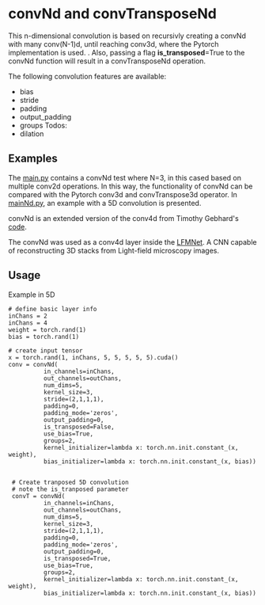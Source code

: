 # convNd and convTransposeNd
This n-dimensional convolution is based on recursivly creating a convNd with many conv(N-1)d, until reaching conv3d, where the Pytorch implementation is used. . Also, passing a flag **is_transposed**=True to the convNd function will result in a convTransposeNd operation.

The following convolution features are available:
* bias
* stride
* padding
* output_padding
* groups
Todos:
* dilation

## Examples
The [main.py](https://github.com/pvjosue/pytorch_convNd/blob/master/main.py) contains a convNd test where N=3, in this cased based on multiple conv2d operations. In this way, the functionality of convNd can be compared with the Pytorch conv3d and convTranspose3d operator.
In [mainNd.py](https://github.com/pvjosue/pytorch_convNd/blob/master/mainNd.py), an example with a 5D convolution is presented.

convNd is an extended version of the conv4d from Timothy Gebhard's [code](https://github.com/timothygebhard/pytorch-conv4d).

The convNd was used as a conv4d layer inside the [LFMNet](https://github.com/pvjosue/LFMNet). A CNN capable of reconstructing  3D stacks from Light-field microscopy images.

## Usage
Example in 5D

    # define basic layer info
    inChans = 2
    inChans = 4
    weight = torch.rand(1)
    bias = torch.rand(1)
    
    # create input tensor
    x = torch.rand(1, inChans, 5, 5, 5, 5, 5).cuda()
    conv = convNd(
              in_channels=inChans, 
              out_channels=outChans, 
              num_dims=5, 
              kernel_size=3, 
              stride=(2,1,1,1), 
              padding=0, 
              padding_mode='zeros',
              output_padding=0,
              is_transposed=False,
              use_bias=True,  
              groups=2,
              kernel_initializer=lambda x: torch.nn.init.constant_(x, weight), 
              bias_initializer=lambda x: torch.nn.init.constant_(x, bias))
              
              
     # Create tranposed 5D convolution
     # note the is_tranposed parameter
     convT = convNd(
              in_channels=inChans, 
              out_channels=outChans, 
              num_dims=5, 
              kernel_size=3, 
              stride=(2,1,1,1), 
              padding=0, 
              padding_mode='zeros',
              output_padding=0,
              is_transposed=True,
              use_bias=True,  
              groups=2,
              kernel_initializer=lambda x: torch.nn.init.constant_(x, weight), 
              bias_initializer=lambda x: torch.nn.init.constant_(x, bias))
